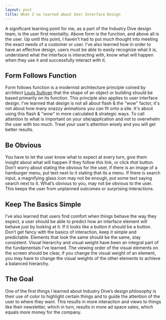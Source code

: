 ```yaml
---
layout: post
title: What I've learned about User Interface Design
---
```


A significant learning point for me, as a part of the Industry Dive design team, is the user first mentality. Above form is the function, and above all is the user. Up until this point, I haven’t had to put much thought into meeting the exact needs of a customer or user. I’ve also learned how in order to have an effective design, users must be able to easily recognize what it is, understand what the interface is interacting with, know what will happen when they use it and successfully interact with it.

## Form Follows Function
Form follows function is a modernist architecture principle coined by architect [Louis Sullivan](https://en.wikipedia.org/wiki/Louis_Sullivan) that the shape of an object or building should be based primarily on its function. This principle also applies to user interface design.
I’ve learned that design is not all about flash & the "wow" factor, it's not about how many snazzy animations you can fit onto a site. It's about using this flash & "wow" in more calculated & strategic ways. To call attention to what is important on your site/application and not to overwhelm the user with too much. Treat your user’s attention wisely and you will get better results.

## Be Obvious
You have to let the user know what to expect at every turn, give them insight about what will happen if they follow *this* link, or click *that* button. Don’t worry about stating the obvious for the user, if there is an image of a hamburger menu, put text next to it stating that its a menu. If there is search input, a magnifying glass icon may not be enough, put some text saying search next to it. What’s obvious to you, may not be obvious to the user.  This keeps the user from unplanned outcomes or surprising interactions.

## Keep The Basics Simple
I’ve also learned that users find comfort when things behave the way they expect, a user should be able to predict how an interface element will behave just by looking at it. If it looks like a button it should be a button. Don’t get fancy with the basics of interaction, keep it simple and predictable. Elements that look the same should be the same, stay consistent. Visual hierarchy and visual weight have been an integral part of the fundamentals I’ve learned. The viewing order of the visual elements on the screen should be clear, if you change the visual weight of an element, you may have to change the visual weights of the other elements to achieve a balanced hierarchy.

## The Goal
One of the first things I learned about Industry Dive’s design philosophy is their use of color to highlight certain things and to guide the attention of the user to where they want. This results in more interaction and views to things like their newsletter, which in turn, results in more ad space sales, which equals more money for the company.
